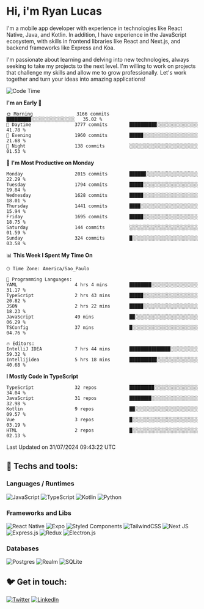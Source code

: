 # Hi, i'm Ryan Lucas

I'm a mobile app developer with experience in technologies like React Native, Java, and Kotlin.
In addition, I have experience in the JavaScript ecosystem, with skills in frontend libraries like React and Next.js, and backend frameworks like Express and Koa.

I'm passionate about learning and delving into new technologies, always seeking to take my projects to the next level. I'm willing to work on projects that challenge my skills and allow me to grow professionally. Let's work together and turn your ideas into amazing applications!


<!--START_SECTION:waka-->
![Code Time](http://img.shields.io/badge/Code%20Time-465%20hrs%2036%20mins-blue)

**I'm an Early 🐤** 

```text
🌞 Morning                3166 commits        █████████░░░░░░░░░░░░░░░░   35.02 % 
🌆 Daytime                3777 commits        ██████████░░░░░░░░░░░░░░░   41.78 % 
🌃 Evening                1960 commits        █████░░░░░░░░░░░░░░░░░░░░   21.68 % 
🌙 Night                  138 commits         ░░░░░░░░░░░░░░░░░░░░░░░░░   01.53 % 
```
📅 **I'm Most Productive on Monday** 

```text
Monday                   2015 commits        ██████░░░░░░░░░░░░░░░░░░░   22.29 % 
Tuesday                  1794 commits        █████░░░░░░░░░░░░░░░░░░░░   19.84 % 
Wednesday                1628 commits        █████░░░░░░░░░░░░░░░░░░░░   18.01 % 
Thursday                 1441 commits        ████░░░░░░░░░░░░░░░░░░░░░   15.94 % 
Friday                   1695 commits        █████░░░░░░░░░░░░░░░░░░░░   18.75 % 
Saturday                 144 commits         ░░░░░░░░░░░░░░░░░░░░░░░░░   01.59 % 
Sunday                   324 commits         █░░░░░░░░░░░░░░░░░░░░░░░░   03.58 % 
```


📊 **This Week I Spent My Time On** 

```text
🕑︎ Time Zone: America/Sao_Paulo

💬 Programming Languages: 
YAML                     4 hrs 4 mins        ████████░░░░░░░░░░░░░░░░░   31.17 % 
TypeScript               2 hrs 43 mins       █████░░░░░░░░░░░░░░░░░░░░   20.82 % 
JSON                     2 hrs 22 mins       █████░░░░░░░░░░░░░░░░░░░░   18.23 % 
JavaScript               49 mins             ██░░░░░░░░░░░░░░░░░░░░░░░   06.29 % 
TSConfig                 37 mins             █░░░░░░░░░░░░░░░░░░░░░░░░   04.76 % 

🔥 Editors: 
IntelliJ IDEA            7 hrs 44 mins       ███████████████░░░░░░░░░░   59.32 % 
Intellijidea             5 hrs 18 mins       ██████████░░░░░░░░░░░░░░░   40.68 % 
```

**I Mostly Code in TypeScript** 

```text
TypeScript               32 repos            █████████░░░░░░░░░░░░░░░░   34.04 % 
JavaScript               31 repos            ████████░░░░░░░░░░░░░░░░░   32.98 % 
Kotlin                   9 repos             ██░░░░░░░░░░░░░░░░░░░░░░░   09.57 % 
Vue                      3 repos             █░░░░░░░░░░░░░░░░░░░░░░░░   03.19 % 
HTML                     2 repos             █░░░░░░░░░░░░░░░░░░░░░░░░   02.13 % 
```




 Last Updated on 31/07/2024 09:43:22 UTC
<!--END_SECTION:waka-->

## 🔧 Techs and tools: 

### Languages / Runtimes
![JavaScript](https://img.shields.io/badge/javascript-%23323330.svg?style=for-the-badge&logo=javascript&logoColor=%23F7DF1E)
![TypeScript](https://img.shields.io/badge/typescript-%23007ACC.svg?style=for-the-badge&logo=typescript&logoColor=white)
![Kotlin](https://img.shields.io/badge/kotlin-%230095D5.svg?style=for-the-badge&logo=kotlin&logoColor=white) ![Python](https://img.shields.io/badge/python-3670A0?style=for-the-badge&logo=python&logoColor=ffdd54)

### Frameworks and Libs
![React Native](https://img.shields.io/badge/react_native-%2320232a.svg?style=for-the-badge&logo=react&logoColor=%2361DAFB)
![Expo](https://img.shields.io/badge/expo-1C1E24?style=for-the-badge&logo=expo&logoColor=#D04A37)
![Styled Components](https://img.shields.io/badge/styled--components-DB7093?style=for-the-badge&logo=styled-components&logoColor=white)
![TailwindCSS](https://img.shields.io/badge/tailwindcss-%2338B2AC.svg?style=for-the-badge&logo=tailwind-css&logoColor=white)
![Next JS](https://img.shields.io/badge/Next-black?style=for-the-badge&logo=next.js&logoColor=white)
![Express.js](https://img.shields.io/badge/express.js-%23404d59.svg?style=for-the-badge&logo=express&logoColor=%2361DAFB)
![Redux](https://img.shields.io/badge/redux-%23593d88.svg?style=for-the-badge&logo=redux&logoColor=white)
![Electron.js](https://img.shields.io/badge/Electron-191970?style=for-the-badge&logo=Electron&logoColor=white)

### Databases
![Postgres](https://img.shields.io/badge/postgres-%23316192.svg?style=for-the-badge&logo=postgresql&logoColor=white)
![Realm](https://img.shields.io/badge/Realm-39477F?style=for-the-badge&logo=realm&logoColor=white)
![SQLite](https://img.shields.io/badge/sqlite-%2307405e.svg?style=for-the-badge&logo=sqlite&logoColor=white)

## 🐦 Get in touch:

[![Twitter](https://img.shields.io/badge/Twitter-%231DA1F2.svg?style=for-the-badge&logo=Twitter&logoColor=white)](https://twitter.com/ryangst_)
[![LinkedIn](https://img.shields.io/badge/linkedin-%230077B5.svg?style=for-the-badge&logo=linkedin&logoColor=white)](https://www.linkedin.com/in/ryan-lucas-machado/)
